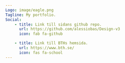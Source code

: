 ```yaml
---
Logo: image/eagle.png
Tagline: My portfolio.
Social:
    - title: Link till sidans github repo.
      url: https://github.com/alessiobas/Design-v3
      icon: fab fa-github

    - title: Link till BTHs hemsida.
      url: https://www.bth.se/
      icon: fas fa-school
---
```

